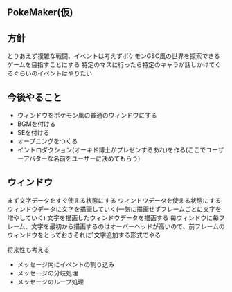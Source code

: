 ## PokeMaker(仮)

## 方針
とりあえず複雑な戦闘、イベントは考えずポケモンGSC風の世界を探索できるゲームを目指すことにする
特定のマスに行ったら特定のキャラが話しかけてくるぐらいのイベントはやりたい

## 今後やること
 - ウィンドウをポケモン風の普通のウィンドウにする
 - BGMを付ける
 - SEを付ける
 - オープニングをつくる
 - イントロダクション(オーキド博士がプレゼンするあれ)を作る(ここでユーザーアバターな名前をユーザーに決めてもらう)

## ウィンドウ
まず文字データをすぐ使える状態にする
ウィンドウデータを使える状態にする
ウィンドウデータに文字を描画していく(一気に描画せずフレームごとに文字を増やしていく)
文字を描画したウィンドウデータを描画する
毎ウィンドウに毎フレーム、文字を最初から描画するのはオーバーヘッドが高いので、前フレームのウィンドウをとっておきそれに1文字追加する形式でやる

将来性も考える
 - メッセージ内にイベントの割り込み
 - メッセージの分岐処理
 - メッセージのループ処理